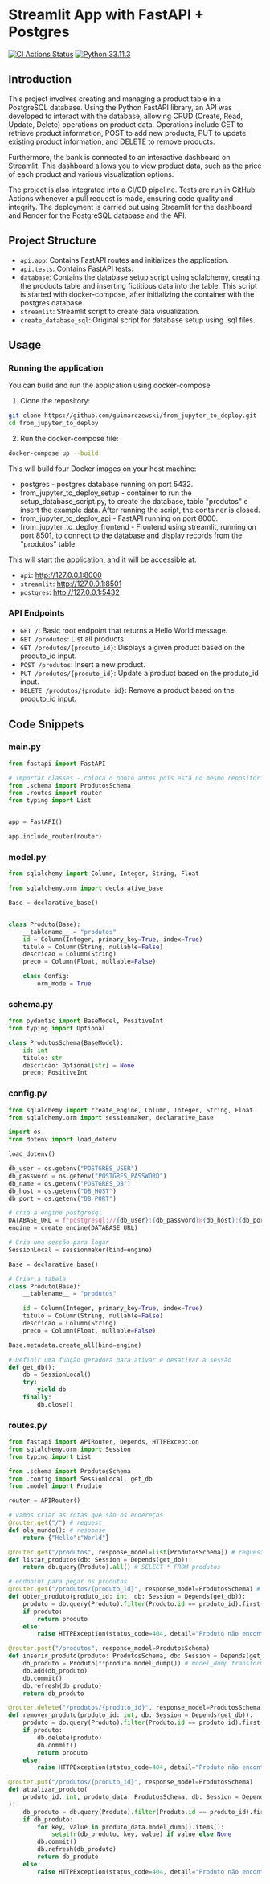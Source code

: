 # Streamlit App with FastAPI + Postgres
[![CI Actions Status](https://github.com/guimarczewski/from_jupyter_to_deploy/workflows/CI/badge.svg)](https://github.com/guimarczewski/from_jupyter_to_deploy/actions)
[![Python 33.11.3](https://img.shields.io/badge/python-3.11.3-blue.svg)](https://www.python.org/downloads/release/python-350/)


## Introduction

This project involves creating and managing a product table in a PostgreSQL database. Using the Python FastAPI library, an API was developed to interact with the database, allowing CRUD (Create, Read, Update, Delete) operations on product data. Operations include GET to retrieve product information, POST to add new products, PUT to update existing product information, and DELETE to remove products.

Furthermore, the bank is connected to an interactive dashboard on Streamlit. This dashboard allows you to view product data, such as the price of each product and various visualization options.

The project is also integrated into a CI/CD pipeline. Tests are run in GitHub Actions whenever a pull request is made, ensuring code quality and integrity. The deployment is carried out using Streamlit for the dashboard and Render for the PostgreSQL database and the API.

## Project Structure

* `api.app`: Contains FastAPI routes and initializes the application.
* `api.tests`: Contains FastAPI tests.
* `database`: Contains the database setup script using sqlalchemy, creating the products table and inserting fictitious data into the table. This script is started with docker-compose, after initializing the container with the postgres database.
* `streamlit`: Streamlit script to create data visualization.
* `create_database_sql`: Original script for database setup using .sql files.

## Usage

### Running the application

You can build and run the application using docker-compose

1. Clone the repository:

```bash
git clone https://github.com/guimarczewski/from_jupyter_to_deploy.git
cd from_jupyter_to_deploy
```

2. Run the docker-compose file:

```bash
docker-compose up --build
```

This will build four Docker images on your host machine:
- postgres - postgres database running on port 5432.
- from_jupyter_to_deploy_setup - container to run the setup_database_script.py, to create the database, table "produtos" e insert the example data. After running the script, the container is closed.
- from_jupyter_to_deploy_api - FastAPI running on port 8000.
- from_jupyter_to_deploy_frontend - Frontend using streamlit, running on port 8501, to connect to the database and display records from the "produtos" table.

This will start the application, and it will be accessible at:
* `api`: http://127.0.0.1:8000
* `streamlit`: http://127.0.0.1:8501
* `postgres`: http://127.0.0.1:5432

### API Endpoints

* `GET /`: Basic root endpoint that returns a Hello World message.
* `GET /produtos`: List all products.
* `GET /produtos/{produto_id}`: Displays a given product based on the produto_id input.
* `POST /produtos`: Insert a new product.
* `PUT /produtos/{produto_id}`: Update a product based on the produto_id input.
* `DELETE /produtos/{produto_id}`: Remove a product based on the produto_id input.


## Code Snippets

### main.py

```python
from fastapi import FastAPI

# importar classes - coloca o ponto antes pois está no mesmo repositorio
from .schema import ProdutosSchema
from .routes import router
from typing import List


app = FastAPI()

app.include_router(router)
```

### model.py

```python
from sqlalchemy import Column, Integer, String, Float

from sqlalchemy.orm import declarative_base

Base = declarative_base()


class Produto(Base):
    __tablename__ = "produtos"
    id = Column(Integer, primary_key=True, index=True)
    titulo = Column(String, nullable=False)
    descricao = Column(String)
    preco = Column(Float, nullable=False)

    class Config:
        orm_mode = True
```

### schema.py

```python
from pydantic import BaseModel, PositiveInt
from typing import Optional

class ProdutosSchema(BaseModel):
    id: int
    titulo: str
    descricao: Optional[str] = None
    preco: PositiveInt

```

### config.py

```python
from sqlalchemy import create_engine, Column, Integer, String, Float
from sqlalchemy.orm import sessionmaker, declarative_base

import os
from dotenv import load_dotenv

load_dotenv()

db_user = os.getenv("POSTGRES_USER")
db_password = os.getenv("POSTGRES_PASSWORD")
db_name = os.getenv("POSTGRES_DB")
db_host = os.getenv("DB_HOST")
db_port = os.getenv("DB_PORT")

# cria a engine postgresql
DATABASE_URL = f"postgresql://{db_user}:{db_password}@{db_host}:{db_port}/{db_name}"
engine = create_engine(DATABASE_URL)

# Cria uma sessão para logar
SessionLocal = sessionmaker(bind=engine)

Base = declarative_base()

# Criar a tabela
class Produto(Base):
    __tablename__ = "produtos"

    id = Column(Integer, primary_key=True, index=True)
    titulo = Column(String, nullable=False)
    descricao = Column(String)
    preco = Column(Float, nullable=False)

Base.metadata.create_all(bind=engine)

# Definir uma função geradora para ativar e desativar a sessão
def get_db():
    db = SessionLocal()
    try:
        yield db
    finally:
        db.close()

```

### routes.py

```python
from fastapi import APIRouter, Depends, HTTPException
from sqlalchemy.orm import Session
from typing import List

from .schema import ProdutosSchema
from .config import SessionLocal, get_db
from .model import Produto

router = APIRouter()

# vamos criar as rotas que são os endereços
@router.get("/") # request
def ola_mundo(): # response
    return {"Hello":"World"}

@router.get("/produtos", response_model=list[ProdutosSchema]) # request definindo qual schema a lista de saída precisa ter
def listar_produtos(db: Session = Depends(get_db)):
    return db.query(Produto).all() # SELECT * FROM produtos

# endpoint para pegar os produtos
@router.get("/produtos/{produto_id}", response_model=ProdutosSchema) # request
def obter_produto(produto_id: int, db: Session = Depends(get_db)):
    produto = db.query(Produto).filter(Produto.id == produto_id).first()
    if produto:
        return produto
    else:
        raise HTTPException(status_code=404, detail="Produto não encontrado")

@router.post("/produtos", response_model=ProdutosSchema)
def inserir_produto(produto: ProdutosSchema, db: Session = Depends(get_db)):
    db_produto = Produto(**produto.model_dump()) # model_dump transforma o modelo em dicionario
    db.add(db_produto)
    db.commit()
    db.refresh(db_produto)
    return db_produto

@router.delete("/produtos/{produto_id}", response_model=ProdutosSchema)
def remover_produto(produto_id: int, db: Session = Depends(get_db)):
    produto = db.query(Produto).filter(Produto.id == produto_id).first()
    if produto:
        db.delete(produto)
        db.commit()
        return produto
    else:
        raise HTTPException(status_code=404, detail="Produto não encontrado")

@router.put("/produtos/{produto_id}", response_model=ProdutosSchema)
def atualizar_produto(
    produto_id: int, produto_data: ProdutosSchema, db: Session = Depends(get_db)
):
    db_produto = db.query(Produto).filter(Produto.id == produto_id).first()
    if db_produto:
        for key, value in produto_data.model_dump().items():
            setattr(db_produto, key, value) if value else None
        db.commit()
        db.refresh(db_produto)
        return db_produto
    else:
        raise HTTPException(status_code=404, detail="Produto não encontrado")



```
